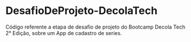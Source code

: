# DesafioDeProjeto-DecolaTech
Código referente a etapa de desafio de projeto do Bootcamp Decola Tech 2° Edição, sobre um App de cadastro de series.
